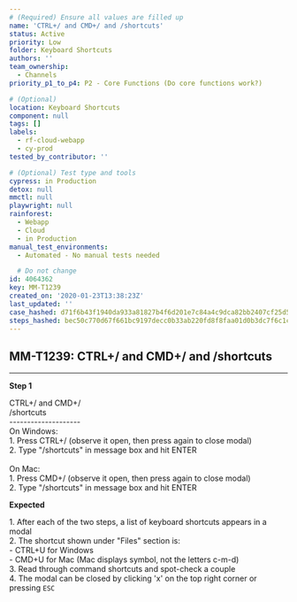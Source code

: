 ```yaml
---
# (Required) Ensure all values are filled up
name: 'CTRL+/ and CMD+/ and /shortcuts'
status: Active
priority: Low
folder: Keyboard Shortcuts
authors: ''
team_ownership:
  - Channels
priority_p1_to_p4: P2 - Core Functions (Do core functions work?)

# (Optional)
location: Keyboard Shortcuts
component: null
tags: []
labels:
  - rf-cloud-webapp
  - cy-prod
tested_by_contributor: ''

# (Optional) Test type and tools
cypress: in Production
detox: null
mmctl: null
playwright: null
rainforest:
  - Webapp
  - Cloud
  - in Production
manual_test_environments:
  - Automated - No manual tests needed

  # Do not change
id: 4064362
key: MM-T1239
created_on: '2020-01-23T13:38:23Z'
last_updated: ''
case_hashed: d71f6b43f1940da933a81827b4f6d201e7c84a4c9dca82bb2407cf25d524df0be7cfa0e4a61386292e31914ede01e9c5
steps_hashed: bec50c770d67f661bc9197decc0b33ab220fd8f8faa01d0b3dc7f6c1c597d8d4a87b3503022f41734ac0021a89677a75
---
```


<!-- (Auto-generated) Based on frontmatter's "key" and "name" -->

## MM-T1239: CTRL+/ and CMD+/ and /shortcuts

---

**Step 1**

CTRL+/ and CMD+/\
/shortcuts\
\--------------------\
On Windows:\
1\. Press CTRL+/ (observe it open, then press again to close modal)\
2\. Type "/shortcuts" in message box and hit ENTER\
\
On Mac:\
1\. Press CMD+/ (observe it open, then press again to close modal)\
2\. Type "/shortcuts" in message box and hit ENTER

**Expected**

1\. After each of the two steps, a list of keyboard shortcuts appears in a modal\
2\. The shortcut shown under "Files" section is:\
\- CTRL+U for Windows\
\- CMD+U for Mac (Mac displays symbol, not the letters c-m-d)\
3\. Read through command shortcuts and spot-check a couple\
4\. The modal can be closed by clicking 'x' on the top right corner or pressing `ESC`
